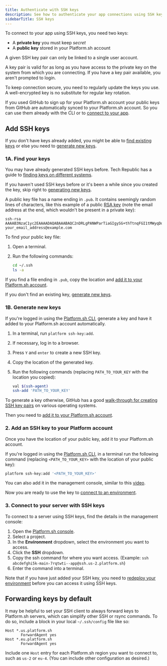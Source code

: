 ```yaml
---
title: Authenticate with SSH keys
description: See how to authenticate your app connections using SSH keys.
sidebarTitle: SSH keys
---
```


To connect to your app using SSH keys, you need two keys:

* A **private key** you must keep _secret_
* A **public key** stored in your Platform.sh account

A given SSH key pair can only be linked to a single user account.

A key pair is valid for as long as you have access to the private key on the system from which you are connecting.
If you have a key pair available, you aren't prompted to login.

To keep connection secure, you need to regularly update the keys you use.
A well-encrypted key is no substitute for regular key rotation.

If you used GitHub to sign up for your Platform.sh account
your public keys from GitHub are automatically synced to your Platform.sh account.
So you can use them already with the CLI or to [connect to your app](./_index.md#2-connect-to-an-app-with-ssh).

## Add SSH keys

If you don't have keys already added,
you might be able to [find existing keys](#1a-find-your-keys) or else you need to [generate new keys](#1b-generate-new-keys).

### 1A. Find your keys

You may have already generated SSH keys before.
Tech Republic has a guide to [finding keys on different systems](https://www.techrepublic.com/article/how-to-view-your-ssh-keys-in-linux-macos-and-windows/).

If you haven't used SSH keys before or it's been a while since you created the key,
skip right to [generating new keys](#1b-generate-new-keys).

A public key file has a name ending in `.pub`.
It contains seemingly random lines of characters,
like this example of a public [RSA key](https://en.wikipedia.org/wiki/RSA_%28cryptosystem%29)
(note the email address at the end, which wouldn't be present in a private key):

```text
ssh-rsa AAAAB3NzaC1yc2EAAAADAQABAAABAQC2nDRLgPANWParTiaGIgySG+thTtnqFGI1tMWyqDdfvH+5hL91w2tK9PzaP+NJ5hA/cOyh30YRFb52Y64toU16Ko5K1mLqNFJajjWEI5Y4VukG6betrWfqdQ7XBr/s7nBuDOFQ5+eKbvug4rRSCSo8CsEI1eI0VNQkC9HJWYK28k7KurMdTN7X/Z/4vknM4/Rm2bnMk2idoORQgomeZS1p3GkG8dQs/c0j/b4H7azxnqdcCaR4ahbytX3d49BN0WwE84C+ItsnkCt1g5tVADPrab+Ywsm/FTnGY3cJKKdOAHt7Ls5lfpyyug2hNAFeiZF0MoCekjDZ2GH2xdFc7AX/ your_email_address@example.com
```

To find your public key file:

1. Open a terminal.
2. Run the following commands:

   ```bash
   cd ~/.ssh
   ls -a
   ```

If you find a file ending in `.pub`,
copy the location and [add it to your Platform.sh account](#2-add-an-ssh-key-to-your-platform-account).

If you don't find an existing key, [generate new keys](#1b-generate-new-keys).

### 1B. Generate new keys

If you're logged in using the [Platform.sh CLI](./_index.md#1-authenticate-with-the-platformsh-cli),
generate a key and have it added to your Platform.sh account automatically.

1. In a terminal, run `platform ssh-key:add`.
1. If necessary, log in to a browser.
1. Press `Y` and `enter` to create a new SSH key.
1. Copy the location of the generated key.
1. Run the following commands (replacing `PATH_TO_YOUR_KEY` with the location you copied):

   ```bash
   val $(ssh-agent)
   ssh-add 'PATH_TO_YOUR_KEY'
   ```

To generate a key otherwise, GitHub has a good [walk-through for creating SSH key pairs](https://docs.github.com/en/authentication/connecting-to-github-with-ssh/generating-a-new-ssh-key-and-adding-it-to-the-ssh-agent) on various operating systems.

Then you need to [add it to your Platform.sh account](#2-add-an-ssh-key-to-your-platform-account).

### 2. Add an SSH key to your Platform account

Once you have the location of your public key, add it to your Platform.sh account.

If you're logged in using the [Platform.sh CLI](./_index.md#1-authenticate-with-the-platformsh-cli),
in a terminal run the following command (replacing `<PATH_TO_YOUR_KEY>` with the location of your public key):

```bash
platform ssh-key:add '<PATH_TO_YOUR_KEY>'
```

You can also add it in the management console,
similar to this [video](https://docs.platform.sh/videos/management-console/add-ssh-mc.mp4).

Now you are ready to use the key to [connect to an environment](./_index.md#2-connect-to-an-app-with-ssh).

### 3. Connect to your server with SSH keys

To connect to a server using SSH keys, find the details in the management console:

1. Open the [Platform.sh console](https://console.platform.sh/).
1. Select a project.
1. In the **Environment** dropdown, select the environment you want to access.
1. Click the **SSH** dropdown.
1. Copy the ssh command for where you want access.
   (Example: `ssh abcdefghi5k-main-7rqtwti--app@ssh.us-2.platform.sh`)
1. Enter the command into a terminal.

Note that if you have just added your SSH key,
you need to [redeploy your environment](./troubleshoot-ssh.md#redeploy-your-environment) before you can access it using SSH keys.

## Forwarding keys by default

It may be helpful to set your SSH client to always forward keys to Platform.sh servers, which can simplify other SSH or rsync commands.
To do so, include a block in your local `~/.ssh/config` file like so:

```text
Host *.us.platform.sh
       ForwardAgent yes
Host *.eu.platform.sh
       ForwardAgent yes
```

Include one `Host` entry for each Platform.sh region you want to connect to, such as `us-2` or `eu-4`.
(You can include other configuration as desired.)
